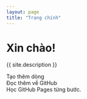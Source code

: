 ```yaml
---
layout: page
title: "Trang chính"
---
```


# Xin chào!

{{ site.description }}

Tạo thêm dòng  
Đọc thêm về GitHub  
Học GitHub Pages từng bước.
